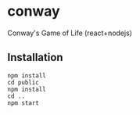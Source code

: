 # conway
Conway's Game of Life (react+nodejs)
## Installation
```shell
npm install
cd public
npm install
cd ..
npm start
```